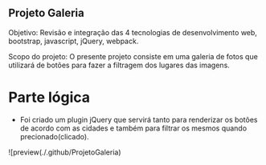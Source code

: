 ## Projeto Galeria

Objetivo: Revisão e integração das 4 tecnologias de desenvolvimento web, bootstrap, javascript, jQuery, webpack.

Scopo do projeto: O presente projeto consiste em uma galeria de fotos que utilizará de botões para fazer a filtragem dos lugares das imagens.

# Parte lógica 
- Foi criado um plugin jQuery que servirá tanto para renderizar os botões de acordo com as cidades e também para filtrar os mesmos quando precionado(clicado).

![preview(./.github/ProjetoGaleria) 
